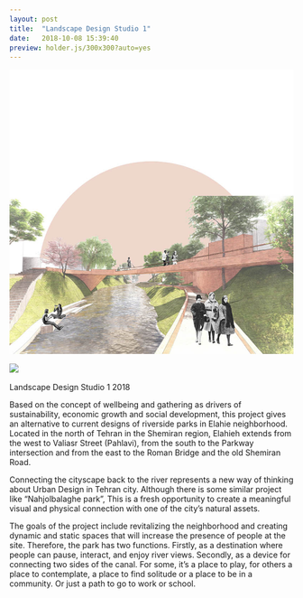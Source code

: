 ```yaml
---
layout: post
title:  "Landscape Design Studio 1"
date:   2018-10-08 15:39:40
preview: holder.js/300x300?auto=yes
---
```


![Picture 1](assets/first_page_300_300.jpg)

<img src='http://www.dellastudio.com/assets/first_page_300_300.jpg'/>

Landscape Design Studio 1
2018



Based on the concept of wellbeing and gathering as drivers of sustainability, economic growth and social development, this project gives an alternative to current designs of riverside parks in Elahie neighborhood.
Located in the north of Tehran in the Shemiran region, Elahieh extends from the west to Valiasr Street (Pahlavi), from the south to the Parkway intersection and from the east to the Roman Bridge and the old Shemiran Road.



Connecting the cityscape back to the river represents a new way of thinking about Urban Design in Tehran city. Although there is some similar project like “Nahjolbalaghe park”, This is a fresh opportunity to create a meaningful visual and physical connection with one of the city’s natural assets.

The goals of the project include revitalizing the neighborhood and creating dynamic and static spaces that will increase the presence of people at the site. Therefore, the park has two functions. Firstly, as a destination where people can pause, interact, and enjoy river views. Secondly, as a device for connecting two sides of the canal. For some, it’s a place to play, for others a place to contemplate, a place to find solitude or a place to be in a community. Or just a path to go to work or school.
